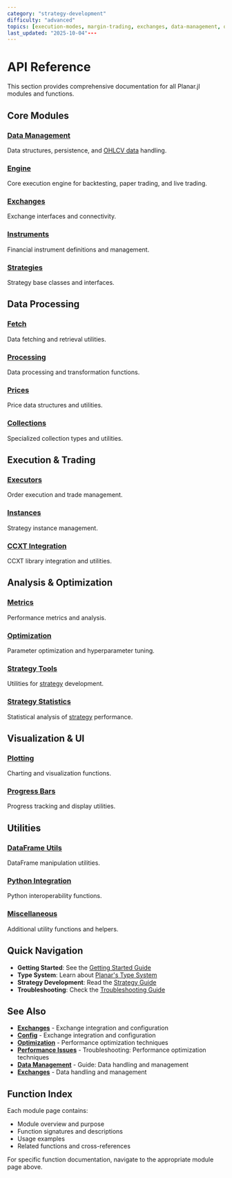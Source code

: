 ```yaml
---
category: "strategy-development"
difficulty: "advanced"
topics: [execution-modes, margin-trading, exchanges, data-management, optimization, strategy-development, troubleshooting, visualization]
last_updated: "2025-10-04"---
---
```


# API Reference

This section provides comprehensive documentation for all Planar.jl modules and functions.

## Core Modules

### [Data Management](../data.md)
Data structures, persistence, and [OHLCV data](../guides/data-management.md#ohlcv-data) handling.

### [Engine](engine.md)
Core execution engine for backtesting, paper trading, and live trading.

### [Exchanges](exchanges.md)
Exchange interfaces and connectivity.

### [Instruments](instruments.md)
Financial instrument definitions and management.

### [Strategies](strategies.md)
Strategy base classes and interfaces.

## Data Processing

### [Fetch](fetch.md)
Data fetching and retrieval utilities.

### [Processing](processing.md)
Data processing and transformation functions.

### [Prices](prices.md)
Price data structures and utilities.

### [Collections](collections.md)
Specialized collection types and utilities.

## Execution & Trading

### [Executors](executors.md)
Order execution and trade management.

### [Instances](instances.md)
Strategy instance management.

### [CCXT Integration](ccxt.md)
CCXT library integration and utilities.

## Analysis & Optimization

### [Metrics](../metrics.md)
Performance metrics and analysis.

### [Optimization](optimization.md)
Parameter optimization and hyperparameter tuning.

### [Strategy Tools](../API/strategytools.md)
Utilities for [strategy](../guides/strategy-development.md) development.

### [Strategy Statistics](../API/strategystats.md)
Statistical analysis of [strategy](../guides/strategy-development.md) performance.

## Visualization & UI

### [Plotting](../plotting.md)
Charting and visualization functions.

### [Progress Bars](pbar.md)
Progress tracking and display utilities.

## Utilities

### [DataFrame Utils](dfutils.md)
DataFrame manipulation utilities.

### [Python Integration](python.md)
Python interoperability functions.

### [Miscellaneous](misc.md)
Additional utility functions and helpers.

## Quick Navigation

- **Getting Started**: See the [Getting Started Guide](../getting-started/index.md)
- **Type System**: Learn about [Planar's Type System](../types.md)
- **Strategy Development**: Read the [Strategy Guide](../guides/strategy-development.md)
- **Troubleshooting**: Check the [Troubleshooting Guide](../troubleshooting/index.md)


## See Also

- **[Exchanges](../exchanges.md)** - Exchange integration and configuration
- **[Config](../config.md)** - Exchange integration and configuration
- **[Optimization](../optimization.md)** - Performance optimization techniques
- **[Performance Issues](../troubleshooting/performance-issues.md)** - Troubleshooting: Performance optimization techniques
- **[Data Management](../guides/data-management.md)** - Guide: Data handling and management
- **[Exchanges](../exchanges.md)** - Data handling and management

## Function Index

Each module page contains:
- Module overview and purpose
- Function signatures and descriptions
- Usage examples
- Related functions and cross-references

For specific function documentation, navigate to the appropriate module page above.